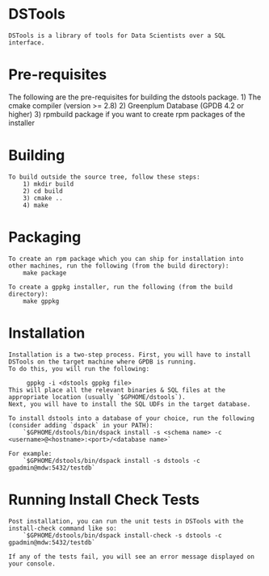 DSTools
========

    DSTools is a library of tools for Data Scientists over a SQL interface.

Pre-requisites
===============

   The following are the pre-requisites for building the dstools package.
       1) The cmake compiler (version >= 2.8)
       2) Greenplum Database (GPDB 4.2 or higher)
       3) rpmbuild package if you want to create rpm packages of the installer

Building
=========

    To build outside the source tree, follow these steps:
        1) mkdir build
        2) cd build
        3) cmake ..
        4) make

Packaging
==========

    To create an rpm package which you can ship for installation into other machines, run the following (from the build directory):
        make package

    To create a gppkg installer, run the following (from the build directory):
        make gppkg

Installation
=============

    Installation is a two-step process. First, you will have to install DSTools on the target machine where GPDB is running.
    To do this, you will run the following:
        
         gppkg -i <dstools gppkg file>
    This will place all the relevant binaries & SQL files at the appropriate location (usually `$GPHOME/dstools`).
    Next, you will have to install the SQL UDFs in the target database.

    To install dstools into a database of your choice, run the following (consider adding `dspack` in your PATH):
        `$GPHOME/dstools/bin/dspack install -s <schema name> -c <username>@<hostname>:<port>/<database name>`
    
    For example:
        `$GPHOME/dstools/bin/dspack install -s dstools -c gpadmin@mdw:5432/testdb`

Running Install Check Tests
=============================
    
    Post installation, you can run the unit tests in DSTools with the install-check command like so:
        `$GPHOME/dstools/bin/dspack install-check -s dstools -c gpadmin@mdw:5432/testdb`

    If any of the tests fail, you will see an error message displayed on your console.
